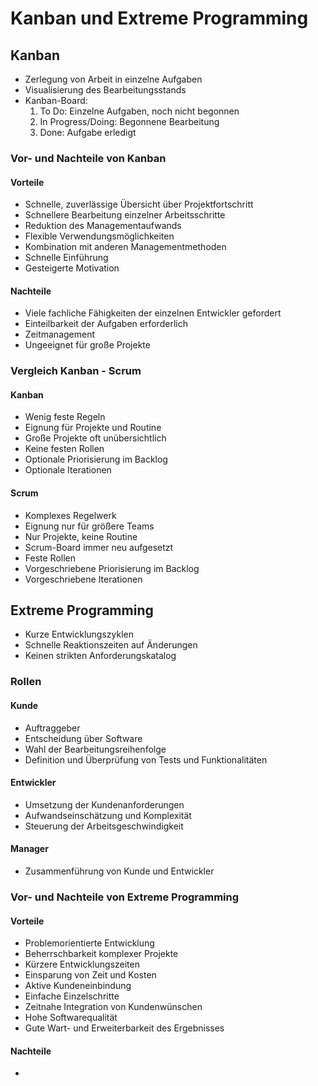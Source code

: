 # Kanban und Extreme Programming

## Kanban
- Zerlegung von Arbeit in einzelne Aufgaben
- Visualisierung des Bearbeitungsstands
- Kanban-Board:
  1. To Do: Einzelne Aufgaben, noch nicht begonnen
  2. In Progress/Doing: Begonnene Bearbeitung
  3. Done: Aufgabe erledigt
 
### Vor- und Nachteile von Kanban

#### Vorteile
- Schnelle, zuverlässige Übersicht über Projektfortschritt
- Schnellere Bearbeitung einzelner Arbeitsschritte
- Reduktion des Managementaufwands
- Flexible Verwendungsmöglichkeiten
- Kombination mit anderen Managementmethoden
- Schnelle Einführung
- Gesteigerte Motivation

#### Nachteile
- Viele fachliche Fähigkeiten der einzelnen Entwickler gefordert
- Einteilbarkeit der Aufgaben erforderlich
- Zeitmanagement
- Ungeeignet für große Projekte

### Vergleich Kanban - Scrum

#### Kanban
- Wenig feste Regeln
- Eignung für Projekte und Routine
- Große Projekte oft unübersichtlich
- Keine festen Rollen
- Optionale Priorisierung im Backlog
- Optionale Iterationen

#### Scrum
- Komplexes Regelwerk
- Eignung nur für größere Teams
- Nur Projekte, keine Routine
- Scrum-Board immer neu aufgesetzt
- Feste Rollen
- Vorgeschriebene Priorisierung im Backlog
- Vorgeschriebene Iterationen


## Extreme Programming
- Kurze Entwicklungszyklen
- Schnelle Reaktionszeiten auf Änderungen
- Keinen strikten Anforderungskatalog

### Rollen

#### Kunde
- Auftraggeber
- Entscheidung über Software
- Wahl der Bearbeitungsreihenfolge
- Definition und Überprüfung von Tests und Funktionalitäten

#### Entwickler
- Umsetzung der Kundenanforderungen
- Aufwandseinschätzung und Komplexität
- Steuerung der Arbeitsgeschwindigkeit

#### Manager
- Zusammenführung von Kunde und Entwickler

### Vor- und Nachteile von Extreme Programming

#### Vorteile
- Problemorientierte Entwicklung
- Beherrschbarkeit komplexer Projekte
- Kürzere Entwicklungszeiten
- Einsparung von Zeit und Kosten
- Aktive Kundeneinbindung
- Einfache Einzelschritte
- Zeitnahe Integration von Kundenwünschen
- Hohe Softwarequalität
- Gute Wart- und Erweiterbarkeit des Ergebnisses

#### Nachteile
- 
